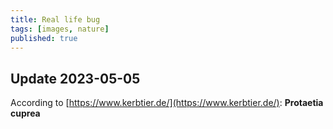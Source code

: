 ```yaml
---
title: Real life bug
tags: [images, nature]
published: true
---
```

<div id="album-container"></div>

## Update 2023-05-05
According to [https://www.kerbtier.de/](https://www.kerbtier.de/): **Protaetia cuprea**

<script type="module" src="/assets/js/bug.mjs" />